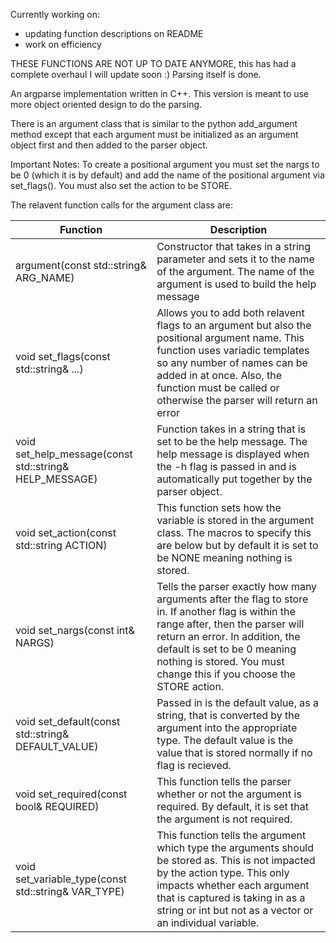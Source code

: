 
Currently working on:
 - updating function descriptions on README
 - work on efficiency


THESE FUNCTIONS ARE NOT UP TO DATE ANYMORE, this has had a complete overhaul I will update soon :)
Parsing itself is done.

An argparse implementation written in C++. This version is meant to use more object oriented design to do the parsing.


There is an argument class that is similar to the python add_argument method except that each argument must be initialized as an argument object first and then added to the parser object. 

Important Notes:
To create a positional argument you must set the nargs to be 0 (which it is by default) and add the name of the positional argument via set_flags(). You must also set the action to be STORE. 

The relavent function calls for the argument class are:

| Function | Description |
|------|------|
|argument(const std::string& ARG_NAME) | Constructor that takes in a string parameter and sets it to the name of the argument. The name of the argument is used to build the help message|
|void set_flags(const std::string& ...) | Allows you to add both relavent flags to an argument but also the positional argument name. This function uses variadic templates so any number of names can be added in at once. Also, the function must be called or otherwise the parser will return an error |
|void set_help_message(const std::string& HELP_MESSAGE) | Function takes in a string that is set to be the help message. The help message is displayed when the -h flag is passed in and is automatically put together by the parser object. |
|void set_action(const std::string ACTION)| This function sets how the variable is stored in the argument class. The macros to specify this are below but by default it is set to be NONE meaning nothing is stored.|
|void set_nargs(const int& NARGS)| Tells the parser exactly how many arguments after the flag to store in. If another flag is within the range after, then the parser will return an error. In addition, the default is set to be 0 meaning nothing is stored. You must change this if you choose the STORE action. |
|void set_default(const std::string& DEFAULT_VALUE)| Passed in is the default value, as a string, that is converted by the argument into the appropriate type. The default value is the value that is stored normally if no flag is recieved.|
|void set_required(const bool& REQUIRED)| This function tells the parser whether or not the argument is required. By default, it is set that the argument is not required.|
|void set_variable_type(const std::string& VAR_TYPE)| This function tells the argument which type the arguments should be stored as. This is not impacted by the action type. This only impacts whether each argument that is captured is taking in as a string or int but not as a vector or an individual variable.|



